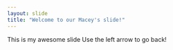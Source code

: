 ```yaml
---
layout: slide
title: "Welcome to our Macey's slide!"
---
```


This is my awesome slide
Use the left arrow to go back!
